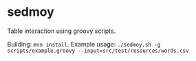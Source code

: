 # sedmoy

Table interaction using groovy scripts.

Building: `mvn install`.
Example usage: `./sedmoy.sh -g scripts/example.groovy --input=src/test/resources/words.csv`
